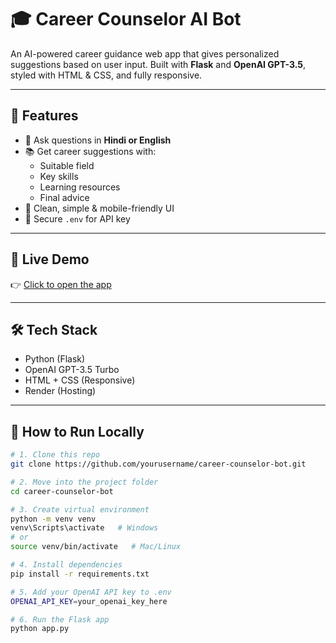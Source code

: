 # 🎓 Career Counselor AI Bot

An AI-powered career guidance web app that gives personalized suggestions based on user input. Built with **Flask** and **OpenAI GPT-3.5**, styled with HTML & CSS, and fully responsive.

---

## 🌟 Features

- 💬 Ask questions in **Hindi or English**
- 📚 Get career suggestions with:
  - Suitable field
  - Key skills
  - Learning resources
  - Final advice
- 🎯 Clean, simple & mobile-friendly UI
- 🔐 Secure `.env` for API key

---

## 🚀 Live Demo

👉 [Click to open the app](https://your-render-link-here.onrender.com)

---

## 🛠️ Tech Stack

- Python (Flask)
- OpenAI GPT-3.5 Turbo
- HTML + CSS (Responsive)
- Render (Hosting)

---

## 🔧 How to Run Locally

```bash
# 1. Clone this repo
git clone https://github.com/yourusername/career-counselor-bot.git

# 2. Move into the project folder
cd career-counselor-bot

# 3. Create virtual environment
python -m venv venv
venv\Scripts\activate   # Windows
# or
source venv/bin/activate   # Mac/Linux

# 4. Install dependencies
pip install -r requirements.txt

# 5. Add your OpenAI API key to .env
OPENAI_API_KEY=your_openai_key_here

# 6. Run the Flask app
python app.py

